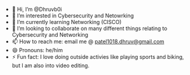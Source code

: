- 👋 Hi, I’m @Dhruvb0i
- 👀 I’m interested in Cybersecurity and Netowrking 
- 🌱 I’m currently learning Networking (CISCO) 
- 💞️ I’m looking to collaborate on many different things relating to Cybersecurity and Networking 
- 📫 How to reach me: email me @ patel1018.dhruv@gmail.com 
- 😄 Pronouns: he/him 
- ⚡ Fun fact: I love doing outside activies like playing sports and biking, but I am also into video editing. 

<!---
Dhruvb0i/Dhruvb0i is a ✨ special ✨ repository because its `README.md` (this file) appears on your GitHub profile.
You can click the Preview link to take a look at your changes.
--->
